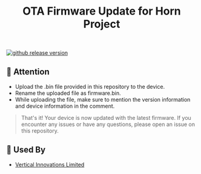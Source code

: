<h1 align="center"> OTA Firmware Update for Horn Project </h1> <br>

[![github release version](https://img.shields.io/github/v/release/nhn/tui.editor.svg?include_prereleases)](https://github.com/nhn/tui.editor/releases/latest)

## 🚩 Attention

- Upload the .bin file provided in this repository to the device.
- Rename the uploaded file as firmware.bin.
- While uploading the file, make sure to mention the version information and device information in the comment.

>That's it! Your device is now updated with the latest firmware. If you encounter any issues or have any questions, please open an issue on this repository.

## 🚀 Used By

* [Vertical Innovations Limited](https://www.vertical-innovations.com/)
